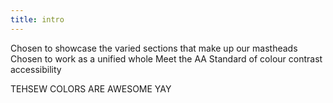 ```yaml
---
title: intro
---
```


Chosen to showcase the varied sections that make up our mastheads
Chosen to work as a unified whole
Meet the AA Standard of colour contrast accessibility

TEHSEW COLORS ARE AWESOME YAY
